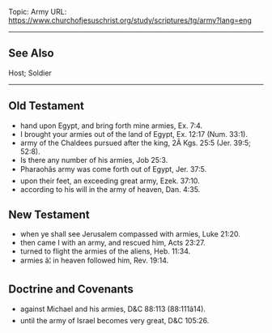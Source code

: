 Topic: Army
URL: https://www.churchofjesuschrist.org/study/scriptures/tg/army?lang=eng

---

## See Also

Host; Soldier

---

## Old Testament

- hand upon Egypt, and bring forth mine armies, Ex. 7:4.
- I brought your armies out of the land of Egypt, Ex. 12:17 (Num. 33:1).
- army of the Chaldees pursued after the king, 2Â Kgs. 25:5 (Jer. 39:5; 52:8).
- Is there any number of his armies, Job 25:3.
- Pharaohâs army was come forth out of Egypt, Jer. 37:5.
- upon their feet, an exceeding great army, Ezek. 37:10.
- according to his will in the army of heaven, Dan. 4:35.

## New Testament

- when ye shall see Jerusalem compassed with armies, Luke 21:20.
- then came I with an army, and rescued him, Acts 23:27.
- turned to flight the armies of the aliens, Heb. 11:34.
- armies â¦ in heaven followed him, Rev. 19:14.

## Doctrine and Covenants

- against Michael and his armies, D&C 88:113 (88:111â14).
- until the army of Israel becomes very great, D&C 105:26.

